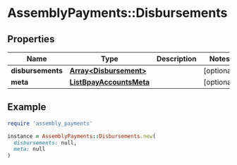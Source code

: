 # AssemblyPayments::Disbursements

## Properties

| Name | Type | Description | Notes |
| ---- | ---- | ----------- | ----- |
| **disbursements** | [**Array&lt;Disbursement&gt;**](Disbursement.md) |  | [optional] |
| **meta** | [**ListBpayAccountsMeta**](ListBpayAccountsMeta.md) |  | [optional] |

## Example

```ruby
require 'assembly_payments'

instance = AssemblyPayments::Disbursements.new(
  disbursements: null,
  meta: null
)
```

